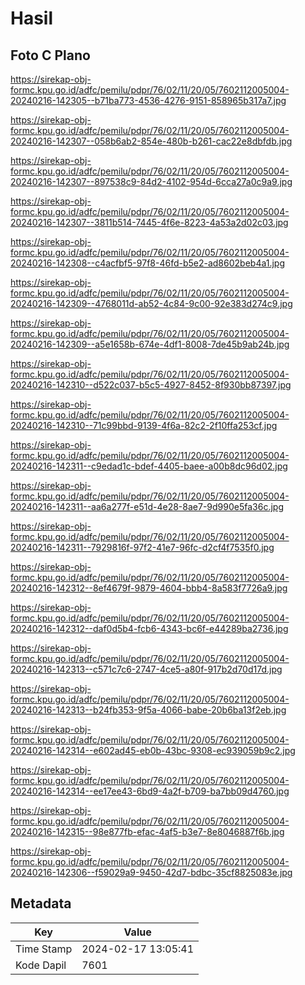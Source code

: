 # Hasil

## Foto C Plano

https://sirekap-obj-formc.kpu.go.id/adfc/pemilu/pdpr/76/02/11/20/05/7602112005004-20240216-142305--b71ba773-4536-4276-9151-858965b317a7.jpg

https://sirekap-obj-formc.kpu.go.id/adfc/pemilu/pdpr/76/02/11/20/05/7602112005004-20240216-142307--058b6ab2-854e-480b-b261-cac22e8dbfdb.jpg

https://sirekap-obj-formc.kpu.go.id/adfc/pemilu/pdpr/76/02/11/20/05/7602112005004-20240216-142307--897538c9-84d2-4102-954d-6cca27a0c9a9.jpg

https://sirekap-obj-formc.kpu.go.id/adfc/pemilu/pdpr/76/02/11/20/05/7602112005004-20240216-142307--3811b514-7445-4f6e-8223-4a53a2d02c03.jpg

https://sirekap-obj-formc.kpu.go.id/adfc/pemilu/pdpr/76/02/11/20/05/7602112005004-20240216-142308--c4acfbf5-97f8-46fd-b5e2-ad8602beb4a1.jpg

https://sirekap-obj-formc.kpu.go.id/adfc/pemilu/pdpr/76/02/11/20/05/7602112005004-20240216-142309--4768011d-ab52-4c84-9c00-92e383d274c9.jpg

https://sirekap-obj-formc.kpu.go.id/adfc/pemilu/pdpr/76/02/11/20/05/7602112005004-20240216-142309--a5e1658b-674e-4df1-8008-7de45b9ab24b.jpg

https://sirekap-obj-formc.kpu.go.id/adfc/pemilu/pdpr/76/02/11/20/05/7602112005004-20240216-142310--d522c037-b5c5-4927-8452-8f930bb87397.jpg

https://sirekap-obj-formc.kpu.go.id/adfc/pemilu/pdpr/76/02/11/20/05/7602112005004-20240216-142310--71c99bbd-9139-4f6a-82c2-2f10ffa253cf.jpg

https://sirekap-obj-formc.kpu.go.id/adfc/pemilu/pdpr/76/02/11/20/05/7602112005004-20240216-142311--c9edad1c-bdef-4405-baee-a00b8dc96d02.jpg

https://sirekap-obj-formc.kpu.go.id/adfc/pemilu/pdpr/76/02/11/20/05/7602112005004-20240216-142311--aa6a277f-e51d-4e28-8ae7-9d990e5fa36c.jpg

https://sirekap-obj-formc.kpu.go.id/adfc/pemilu/pdpr/76/02/11/20/05/7602112005004-20240216-142311--7929816f-97f2-41e7-96fc-d2cf4f7535f0.jpg

https://sirekap-obj-formc.kpu.go.id/adfc/pemilu/pdpr/76/02/11/20/05/7602112005004-20240216-142312--8ef4679f-9879-4604-bbb4-8a583f7726a9.jpg

https://sirekap-obj-formc.kpu.go.id/adfc/pemilu/pdpr/76/02/11/20/05/7602112005004-20240216-142312--daf0d5b4-fcb6-4343-bc6f-e44289ba2736.jpg

https://sirekap-obj-formc.kpu.go.id/adfc/pemilu/pdpr/76/02/11/20/05/7602112005004-20240216-142313--c571c7c6-2747-4ce5-a80f-917b2d70d17d.jpg

https://sirekap-obj-formc.kpu.go.id/adfc/pemilu/pdpr/76/02/11/20/05/7602112005004-20240216-142313--b24fb353-9f5a-4066-babe-20b6ba13f2eb.jpg

https://sirekap-obj-formc.kpu.go.id/adfc/pemilu/pdpr/76/02/11/20/05/7602112005004-20240216-142314--e602ad45-eb0b-43bc-9308-ec939059b9c2.jpg

https://sirekap-obj-formc.kpu.go.id/adfc/pemilu/pdpr/76/02/11/20/05/7602112005004-20240216-142314--ee17ee43-6bd9-4a2f-b709-ba7bb09d4760.jpg

https://sirekap-obj-formc.kpu.go.id/adfc/pemilu/pdpr/76/02/11/20/05/7602112005004-20240216-142315--98e877fb-efac-4af5-b3e7-8e8046887f6b.jpg

https://sirekap-obj-formc.kpu.go.id/adfc/pemilu/pdpr/76/02/11/20/05/7602112005004-20240216-142306--f59029a9-9450-42d7-bdbc-35cf8825083e.jpg


## Metadata

| Key        | Value               |
| ---------- | ------------------- |
| Time Stamp | 2024-02-17 13:05:41 |
| Kode Dapil | 7601                |



